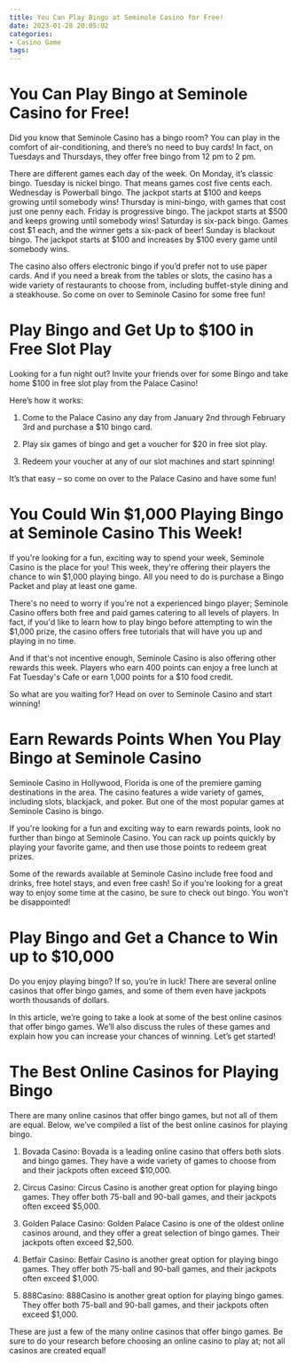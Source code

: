 ```yaml
---
title: You Can Play Bingo at Seminole Casino for Free!
date: 2023-01-28 20:05:02
categories:
- Casino Game
tags:
---
```



#  You Can Play Bingo at Seminole Casino for Free!

Did you know that Seminole Casino has a bingo room? You can play in the comfort of air-conditioning, and there’s no need to buy cards! In fact, on Tuesdays and Thursdays, they offer free bingo from 12 pm to 2 pm.

There are different games each day of the week. On Monday, it’s classic bingo. Tuesday is nickel bingo. That means games cost five cents each. Wednesday is Powerball bingo. The jackpot starts at $100 and keeps growing until somebody wins! Thursday is mini-bingo, with games that cost just one penny each. Friday is progressive bingo. The jackpot starts at $500 and keeps growing until somebody wins! Saturday is six-pack bingo. Games cost $1 each, and the winner gets a six-pack of beer! Sunday is blackout bingo. The jackpot starts at $100 and increases by $100 every game until somebody wins.

The casino also offers electronic bingo if you’d prefer not to use paper cards. And if you need a break from the tables or slots, the casino has a wide variety of restaurants to choose from, including buffet-style dining and a steakhouse. So come on over to Seminole Casino for some free fun!

#  Play Bingo and Get Up to $100 in Free Slot Play

Looking for a fun night out? Invite your friends over for some Bingo and take home $100 in free slot play from the Palace Casino!

Here’s how it works:

1. Come to the Palace Casino any day from January 2nd through February 3rd and purchase a $10 bingo card.

2. Play six games of bingo and get a voucher for $20 in free slot play.

3. Redeem your voucher at any of our slot machines and start spinning!

It’s that easy – so come on over to the Palace Casino and have some fun!

#  You Could Win $1,000 Playing Bingo at Seminole Casino This Week!

If you're looking for a fun, exciting way to spend your week, Seminole Casino is the place for you! This week, they're offering their players the chance to win $1,000 playing bingo. All you need to do is purchase a Bingo Packet and play at least one game.

There's no need to worry if you're not a experienced bingo player; Seminole Casino offers both free and paid games catering to all levels of players. In fact, if you'd like to learn how to play bingo before attempting to win the $1,000 prize, the casino offers free tutorials that will have you up and playing in no time.

And if that's not incentive enough, Seminole Casino is also offering other rewards this week. Players who earn 400 points can enjoy a free lunch at Fat Tuesday's Cafe or earn 1,000 points for a $10 food credit.

So what are you waiting for? Head on over to Seminole Casino and start winning!

#  Earn Rewards Points When You Play Bingo at Seminole Casino

Seminole Casino in Hollywood, Florida is one of the premiere gaming destinations in the area. The casino features a wide variety of games, including slots, blackjack, and poker. But one of the most popular games at Seminole Casino is bingo.

If you're looking for a fun and exciting way to earn rewards points, look no further than bingo at Seminole Casino. You can rack up points quickly by playing your favorite game, and then use those points to redeem great prizes.

Some of the rewards available at Seminole Casino include free food and drinks, free hotel stays, and even free cash! So if you're looking for a great way to enjoy some time at the casino, be sure to check out bingo. You won't be disappointed!

#  Play Bingo and Get a Chance to Win up to $10,000

Do you enjoy playing bingo? If so, you’re in luck! There are several online casinos that offer bingo games, and some of them even have jackpots worth thousands of dollars.

In this article, we’re going to take a look at some of the best online casinos that offer bingo games. We’ll also discuss the rules of these games and explain how you can increase your chances of winning. Let’s get started!

# The Best Online Casinos for Playing Bingo

There are many online casinos that offer bingo games, but not all of them are equal. Below, we’ve compiled a list of the best online casinos for playing bingo.

1. Bovada Casino: Bovada is a leading online casino that offers both slots and bingo games. They have a wide variety of games to choose from and their jackpots often exceed $10,000.

2. Circus Casino: Circus Casino is another great option for playing bingo games. They offer both 75-ball and 90-ball games, and their jackpots often exceed $5,000.

3. Golden Palace Casino: Golden Palace Casino is one of the oldest online casinos around, and they offer a great selection of bingo games. Their jackpots often exceed $2,500.

4. Betfair Casino: Betfair Casino is another great option for playing bingo games. They offer both 75-ball and 90-ball games, and their jackpots often exceed $1,000.

5. 888Casino: 888Casino is another great option for playing bingo games. They offer both 75-ball and 90-ball games, and their jackpots often exceed $1,000.

These are just a few of the many online casinos that offer bingo games. Be sure to do your research before choosing an online casino to play at; not all casinos are created equal!